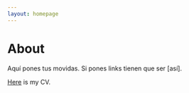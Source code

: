 ```yaml
---
layout: homepage
---
```


# About

Aquí pones tus movidas. Si pones links tienen que ser [así].

[Here]((./assets/files/curriculum_vitae.pdf)) is my CV.
